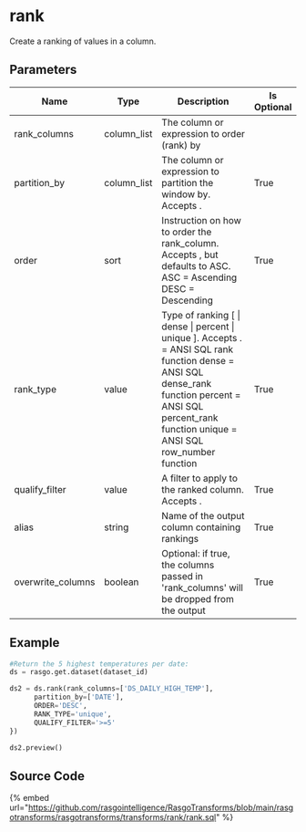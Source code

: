 

# rank

Create a ranking of values in a column.


## Parameters

|       Name        |    Type     |                                                                                                        Description                                                                                                        | Is Optional |
| ----------------- | ----------- | ------------------------------------------------------------------------------------------------------------------------------------------------------------------------------------------------------------------------- | ----------- |
| rank_columns      | column_list | The column or expression to order (rank) by                                                                                                                                                                               |             |
| partition_by      | column_list | The column or expression to partition the window by. Accepts <None>.                                                                                                                                                      | True        |
| order             | sort        | Instruction on how to order the rank_column. Accepts <None>, but defaults to ASC. ASC = Ascending DESC = Descending                                                                                                       | True        |
| rank_type         | value       | Type of ranking [<None> \| dense \| percent \| unique ]. Accepts <None>. <None> = ANSI SQL rank function dense = ANSI SQL dense_rank function percent = ANSI SQL percent_rank function unique = ANSI SQL row_number function | True        |
| qualify_filter    | value       | A filter to apply to the ranked column. Accepts <None>.                                                                                                                                                                   | True        |
| alias             | string      | Name of the output column containing rankings                                                                                                                                                                             | True        |
| overwrite_columns | boolean     | Optional: if true, the columns passed in 'rank_columns' will be dropped from the output                                                                                                                                   | True        |


## Example

```python
#Return the 5 highest temperatures per date:
ds = rasgo.get.dataset(dataset_id)

ds2 = ds.rank(rank_columns=['DS_DAILY_HIGH_TEMP'],
      partition_by=['DATE'],
      ORDER='DESC',
      RANK_TYPE='unique',
      QUALIFY_FILTER='>=5'
})

ds2.preview()

```

## Source Code

{% embed url="https://github.com/rasgointelligence/RasgoTransforms/blob/main/rasgotransforms/rasgotransforms/transforms/rank/rank.sql" %}

